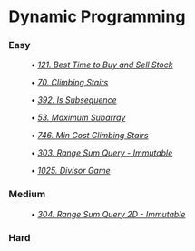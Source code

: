 # Dynamic Programming

### Easy

&nbsp; &nbsp; &nbsp; &nbsp; &nbsp; • *[121. Best Time to Buy and Sell Stock](BestTimeToBuyAndSellStock121/)*

&nbsp; &nbsp; &nbsp; &nbsp; &nbsp; • *[70. Climbing Stairs](ClimbingStairs70/)*

&nbsp; &nbsp; &nbsp; &nbsp; &nbsp; • *[392. Is Subsequence](IsSubsequence392/)*

&nbsp; &nbsp; &nbsp; &nbsp; &nbsp; • *[53. Maximum Subarray](MaximumSubarray53/)*

&nbsp; &nbsp; &nbsp; &nbsp; &nbsp; • *[746. Min Cost Climbing Stairs](MinCostClimbingStairs746/)*

&nbsp; &nbsp; &nbsp; &nbsp; &nbsp; • *[303. Range Sum Query - Immutable](RangeSumQueryImmutable303/)*

&nbsp; &nbsp; &nbsp; &nbsp; &nbsp; • *[1025. Divisor Game](DivisorGame1025/)*

### Medium

&nbsp; &nbsp; &nbsp; &nbsp; &nbsp; • *[304. Range Sum Query 2D - Immutable](RangeSumQuery"DImmutable304/)*

### Hard